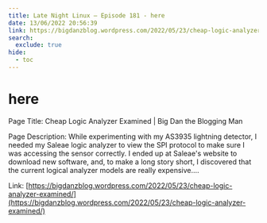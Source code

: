 ```yaml
---
title: Late Night Linux – Episode 181 - here
date: 13/06/2022 20:56:39
link: https://bigdanzblog.wordpress.com/2022/05/23/cheap-logic-analyzer-examined/
search:
  exclude: true
hide:
  - toc
---
```


# here

Page Title: Cheap Logic Analyzer Examined | Big Dan the Blogging Man

Page Description: While experimenting with my AS3935 lightning detector, I needed my Saleae logic analyzer to view the SPI protocol to make sure I was accessing the sensor correctly. I ended up at Saleae's website to download new software, and, to make a long story short, I discovered that the current logical analyzer models are really expensive.… 

Link: [https://bigdanzblog.wordpress.com/2022/05/23/cheap-logic-analyzer-examined/](https://bigdanzblog.wordpress.com/2022/05/23/cheap-logic-analyzer-examined/)